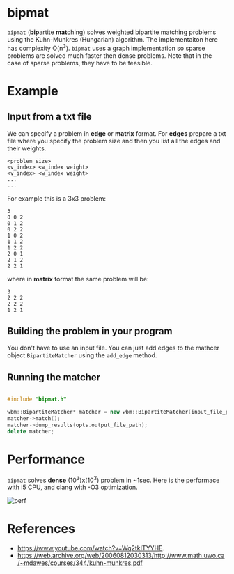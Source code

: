 # bipmat

```bipmat``` (**bip**artite **mat**ching) solves weighted bipartite matching problems using the Kuhn-Munkres (Hungarian) algorithm. The implementaiton here has complexity O(n<sup>3</sup>). ```bipmat``` uses a graph implementation so sparse problems are solved much faster then dense problems. Note that in the case of sparse problems, they have to be feasible.

# Example

## Input from a txt file
We can specify a problem in **edge** or **matrix** format. For **edges** prepare a txt file where you specify the problem size and then you list all the edges and their weights.

```
<problem_size>
<v_index> <w_index weight>
<v_index> <w_index weight>
...
...
```

For example this is a 3x3 problem:


```
3
0 0 2
0 1 2
0 2 2
1 0 2
1 1 2
1 2 2
2 0 1
2 1 2
2 2 1
```

where in **matrix** format the same problem will be:

```
3
2 2 2
2 2 2
1 2 1
```


## Building the problem in your program
You don't have to use an input file. You can just add edges to the mathcer object ```BipartiteMatcher``` using the ```add_edge``` method.



## Running the matcher

```cpp

#include "bipmat.h"

wbm::BipartiteMatcher* matcher = new wbm::BipartiteMatcher(input_file_path, input_format);
matcher->match();
matcher->dump_results(opts.output_file_path);
delete matcher;

```


# Performance

```bipmat``` solves **dense** (10<sup>3</sup>)x(10<sup>3</sup>) problem in ~1sec. Here is the performace with i5 CPU, and clang with -O3 optimization.


![perf](tools/perf_plot_O3_opt.png "perf")


# References
- https://www.youtube.com/watch?v=Wq2tkITYYHE.
- https://web.archive.org/web/20060812030313/http://www.math.uwo.ca/~mdawes/courses/344/kuhn-munkres.pdf



